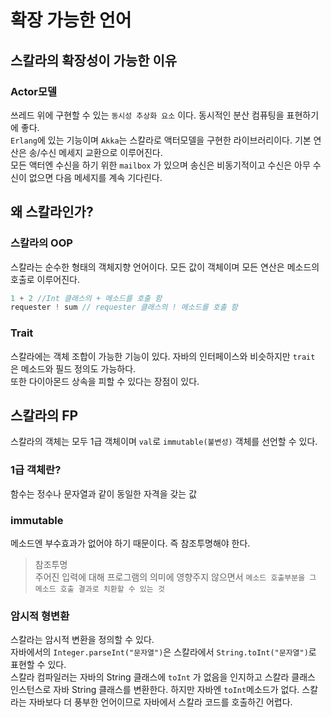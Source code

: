 # 확장 가능한 언어

## 스칼라의 확장성이 가능한 이유
### Actor모델
쓰레드 위에 구현할 수 있는 `동시성 추상화 요소` 이다. 동시적인 분산 컴퓨팅을 표현하기에 좋다.  
`Erlang`에 있는 기능이며 `Akka`는 스칼라로 액터모델을 구현한 라이브러리이다.
기본 연산은 송/수신 메세지 교환으로 이루어진다.  
모든 액터엔 수신을 하기 위한 `mailbox` 가 있으며 송신은 비동기적이고 수신은 아무 수신이 없으면 다음 메세지를 계속 기다린다.

## 왜 스칼라인가?
### 스칼라의 OOP
스칼라는 순수한 형태의 객체지향 언어이다. 모든 값이 객체이며 모든 연산은 메소드의 호출로 이루어진다.  
```scala
1 + 2 //Int 클래스의 + 메소드를 호출 함
requester ! sum // requester 클래스의 ! 메소드를 호출 함
```

### Trait
스칼라에는 객체 조합이 가능한 기능이 있다. 자바의 인터페이스와 비슷하지만 `trait` 은 메소드와 필드 정의도 가능하다.    
또한 다이아몬드 상속을 피할 수 있다는 장점이 있다.

## 스칼라의 FP
스칼라의 객체는 모두 1급 객체이며 `val`로 `immutable(불변성)` 객체를 선언할 수 있다.
### 1급 객체란?
함수는 정수나 문자열과 같이 동일한 자격을 갖는 값
### immutable
메소드엔 부수효과가 없어야 하기 때문이다. 즉 참조투명해야 한다.
>참조투명  
주어진 입력에 대해 프로그램의 의미에 영향주지 않으면서 `메소드 호출부분을 그 메소드 호출 결과로 치환할 수 있는 것`

### 암시적 형변환 
스칼라는 암시적 변환을 정의할 수 있다.  
자바에서의 `Integer.parseInt("문자열")`은 스칼라에서 `String.toInt("문자열")`로 표현할 수 있다.  
스칼라 컴파일러는 자바의 String 클래스에 `toInt` 가 없음을 인지하고 스칼라 클래스 인스턴스로 자바 String 클래스를 변환한다.
하지만 자바엔 `toInt`메소드가 없다. 스칼라는 자바보다 더 풍부한 언어이므로 자바에서 스칼라 코드를 호출하긴 어렵다.